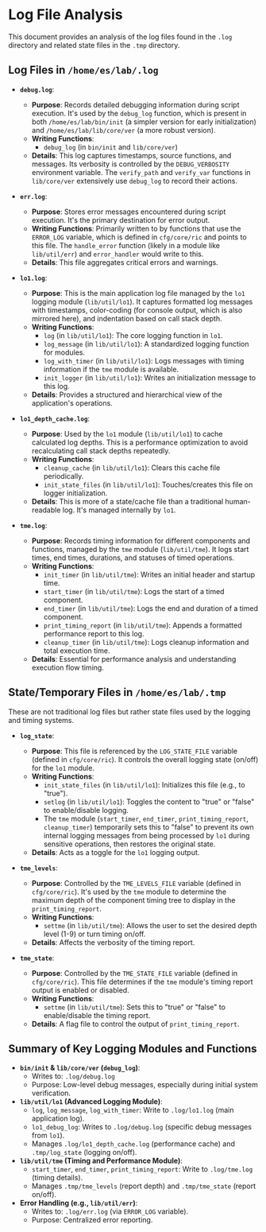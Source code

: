 # Log File Analysis

This document provides an analysis of the log files found in the `.log` directory and related state files in the `.tmp` directory.

## Log Files in `/home/es/lab/.log`

*   **`debug.log`**:
    *   **Purpose**: Records detailed debugging information during script execution. It's used by the `debug_log` function, which is present in both `/home/es/lab/bin/init` (a simpler version for early initialization) and `/home/es/lab/lib/core/ver` (a more robust version).
    *   **Writing Functions**:
        *   `debug_log` (in `bin/init` and `lib/core/ver`)
    *   **Details**: This log captures timestamps, source functions, and messages. Its verbosity is controlled by the `DEBUG_VERBOSITY` environment variable. The `verify_path` and `verify_var` functions in `lib/core/ver` extensively use `debug_log` to record their actions.

*   **`err.log`**:
    *   **Purpose**: Stores error messages encountered during script execution. It's the primary destination for error output.
    *   **Writing Functions**: Primarily written to by functions that use the `ERROR_LOG` variable, which is defined in `cfg/core/ric` and points to this file. The `handle_error` function (likely in a module like `lib/util/err`) and `error_handler` would write to this.
    *   **Details**: This file aggregates critical errors and warnings.

*   **`lo1.log`**:
    *   **Purpose**: This is the main application log file managed by the `lo1` logging module (`lib/util/lo1`). It captures formatted log messages with timestamps, color-coding (for console output, which is also mirrored here), and indentation based on call stack depth.
    *   **Writing Functions**:
        *   `log` (in `lib/util/lo1`): The core logging function in `lo1`.
        *   `log_message` (in `lib/util/lo1`): A standardized logging function for modules.
        *   `log_with_timer` (in `lib/util/lo1`): Logs messages with timing information if the `tme` module is available.
        *   `init_logger` (in `lib/util/lo1`): Writes an initialization message to this log.
    *   **Details**: Provides a structured and hierarchical view of the application's operations.

*   **`lo1_depth_cache.log`**:
    *   **Purpose**: Used by the `lo1` module (`lib/util/lo1`) to cache calculated log depths. This is a performance optimization to avoid recalculating call stack depths repeatedly.
    *   **Writing Functions**:
        *   `cleanup_cache` (in `lib/util/lo1`): Clears this cache file periodically.
        *   `init_state_files` (in `lib/util/lo1`): Touches/creates this file on logger initialization.
    *   **Details**: This is more of a state/cache file than a traditional human-readable log. It's managed internally by `lo1`.

*   **`tme.log`**:
    *   **Purpose**: Records timing information for different components and functions, managed by the `tme` module (`lib/util/tme`). It logs start times, end times, durations, and statuses of timed operations.
    *   **Writing Functions**:
        *   `init_timer` (in `lib/util/tme`): Writes an initial header and startup time.
        *   `start_timer` (in `lib/util/tme`): Logs the start of a timed component.
        *   `end_timer` (in `lib/util/tme`): Logs the end and duration of a timed component.
        *   `print_timing_report` (in `lib/util/tme`): Appends a formatted performance report to this log.
        *   `cleanup_timer` (in `lib/util/tme`): Logs cleanup information and total execution time.
    *   **Details**: Essential for performance analysis and understanding execution flow timing.

## State/Temporary Files in `/home/es/lab/.tmp`

These are not traditional log files but rather state files used by the logging and timing systems.

*   **`log_state`**:
    *   **Purpose**: This file is referenced by the `LOG_STATE_FILE` variable (defined in `cfg/core/ric`). It controls the overall logging state (on/off) for the `lo1` module.
    *   **Writing Functions**:
        *   `init_state_files` (in `lib/util/lo1`): Initializes this file (e.g., to "true").
        *   `setlog` (in `lib/util/lo1`): Toggles the content to "true" or "false" to enable/disable logging.
        *   The `tme` module (`start_timer`, `end_timer`, `print_timing_report`, `cleanup_timer`) temporarily sets this to "false" to prevent its own internal logging messages from being processed by `lo1` during sensitive operations, then restores the original state.
    *   **Details**: Acts as a toggle for the `lo1` logging output.

*   **`tme_levels`**:
    *   **Purpose**: Controlled by the `TME_LEVELS_FILE` variable (defined in `cfg/core/ric`). It's used by the `tme` module to determine the maximum depth of the component timing tree to display in the `print_timing_report`.
    *   **Writing Functions**:
        *   `settme` (in `lib/util/tme`): Allows the user to set the desired depth level (1-9) or turn timing on/off.
    *   **Details**: Affects the verbosity of the timing report.

*   **`tme_state`**:
    *   **Purpose**: Controlled by the `TME_STATE_FILE` variable (defined in `cfg/core/ric`). This file determines if the `tme` module's timing report output is enabled or disabled.
    *   **Writing Functions**:
        *   `settme` (in `lib/util/tme`): Sets this to "true" or "false" to enable/disable the timing report.
    *   **Details**: A flag file to control the output of `print_timing_report`.

## Summary of Key Logging Modules and Functions

*   **`bin/init` & `lib/core/ver` (`debug_log`)**:
    *   Writes to: `.log/debug.log`
    *   Purpose: Low-level debug messages, especially during initial system verification.
*   **`lib/util/lo1` (Advanced Logging Module)**:
    *   `log`, `log_message`, `log_with_timer`: Write to `.log/lo1.log` (main application log).
    *   `lo1_debug_log`: Writes to `.log/debug.log` (specific debug messages from `lo1`).
    *   Manages `.log/lo1_depth_cache.log` (performance cache) and `.tmp/log_state` (logging on/off).
*   **`lib/util/tme` (Timing and Performance Module)**:
    *   `start_timer`, `end_timer`, `print_timing_report`: Write to `.log/tme.log` (timing details).
    *   Manages `.tmp/tme_levels` (report depth) and `.tmp/tme_state` (report on/off).
*   **Error Handling (e.g., `lib/util/err`)**:
    *   Writes to: `.log/err.log` (via `ERROR_LOG` variable).
    *   Purpose: Centralized error reporting.
